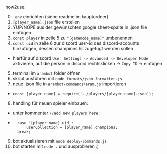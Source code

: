 how2use:

0. `.env` einrichten (siehe readme im hauptordner)
1. `[player_name].json` file erstellen
2. YUP/NOPE aus der gewünschten google sheet-spalte in .json file einfügen
3. `const player` in zeile 5 zu `"[gamemode_name]"` umbenennen
4. `const uid` in zeile 6 zur discord user-id des discord-accounts hinzufügen, dessen champions hinzugefügt werden sollen
- hierfür auf discord `User Settings -> Advanced -> Developer Mode` aktivieren, auf die person in discord rechtsklicken -> `Copy ID` -> einfügen
5. terminal im `arambot` folder öffnen
6. skript ausführen mit `node formats/json-formatter.js`
7. neue .json file in `arambot/commands/aram.js` importieren
- `const [player_name] = require('../players/[player_name].json');`
8. handling für neuen spieler einbauen:
- unter kommentar `//add new players here` :
- ```
    case '[player_name].uid':
        userCollection = [player_name].champions;
    break;
    ```
9. bot aktualisieren mit `node deploy-commands.js`
10. bot starten mit `node .` und ausprobieren :)